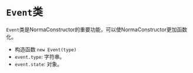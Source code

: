 # `Event`类

`Event`类是NormaConstructor的重要功能，可以使NormaConstructor更加函数化。

* 构造函数
  `new Event(type)`
* `event.type`: 字符串。
* `event.state`: 对象。
